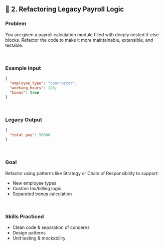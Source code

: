 ## 🔄 2. Refactoring Legacy Payroll Logic

### Problem
You are given a payroll calculation module filled with deeply nested if-else blocks. Refactor the code to make it more maintainable, extensible, and testable.

<br />

### Example Input
```json
{
  "employee_type": "contractor",
  "working_hours": 120,
  "bonus": true
}
```

<br />

### Legacy Output
```json
{
  "total_pay": 50000
}
```

<br />

### Goal
Refactor using patterns like Strategy or Chain of Responsibility to support:
- New employee types
- Custom tax/billing logic
- Separated bonus calculation

<br />

### Skills Practiced
- Clean code & separation of concerns
- Design patterns
- Unit testing & mockability

